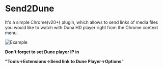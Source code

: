 Send2Dune
=========
It's a simple Chrome(v20+) plugin, which allows to send links of media files you would like to watch with Duna HD player right from the Chrome context menu.

![Example](https://raw.github.com/white-hat/Send2Dune/master/menu.png "Example")


__Don't forget to set Dune player IP in__

__"Tools->Extensions->Send link to Dune Player->Options"__